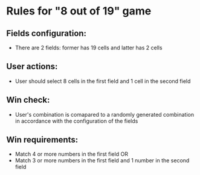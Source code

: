 # Rules for "8 out of 19" game

## Fields configuration:

- There are 2 fields: former has 19 cells and latter has 2 cells

## User actions:

- User should select 8 cells in the first field and 1 cell in the second field

## Win check:

- User's combination is comapared to a randomly generated combination in accordance with the configuration of the fields

## Win requirements:

- Match 4 or more numbers in the first field OR
- Match 3 or more numbers in the first field and 1 number in the second field
